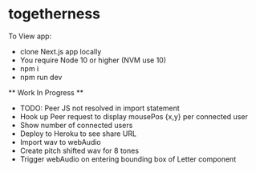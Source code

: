 # togetherness

To View app:
  * clone Next.js app locally
  * You require Node 10 or higher (NVM use 10)
  * npm i
  * npm run dev

** Work In Progress **

* TODO: Peer JS not resolved in import statement
* Hook up Peer request to display mousePos {x,y} per connected user
* Show number of connected users
* Deploy to Heroku to see share URL
* Import wav to webAudio
* Create pitch shifted wav for 8 tones
* Trigger webAudio on entering bounding box of Letter component
